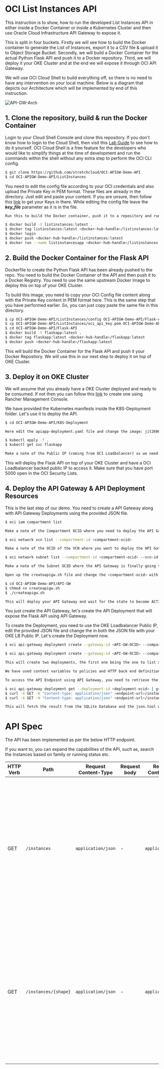 # OCI List Instances API


This instruction is to show, how to run the developed List Instances API in either inside a Docker Container or inside a Kubernetes Cluster and then use Oracle Cloud Infrastructure API Gateway to expose it.

This is split in four buckets. Firstly we will see how to build the Docker container to generate the List of Instances, export it to a CSV file & upload it to Object Storage Bucket. Secondly, we will build a Docker Container for the actual Python Flask API and push it to a Docker repository. Third, we will deploy it your OKE Cluster and at the end we will expose it through OCI API Gateway.

We will use OCI Cloud Shell to build everything off, so there is no need to have any intervention on your local machine. Below is a diagram that depicts our Architecture which will be implemented by end of this instruction.



![API-GW-Arch](https://github.com/stretchcloud/OCI-APIGW-Demo-API/blob/master/API-GW-Arch.png)





## 1. Clone the repository, build & run the Docker Container



Login to your Cloud Shell Console and clone this repository. If you don't know how to login to the Cloud Shell, then visit this [Lab Guide](https://oke-rancher.gitbook.io/oke-rancher/) to see how to do it yourself. OCI Cloud Shell is a free feature for the developers who would like to simplify things at the time of development and run the commands within the shell without any extra step to perform the OCI CLI config.

```bash
$ git clone https://github.com/stretchcloud/OCI-APIGW-Demo-API
$ cd OCI-APIGW-Demo-API/ListInstances
```

You need to edit the config file according to your OCI credentials and also upload the Private Key in PEM format. These files are already in the directory. Just edit and paste your content. If you are unsure, then follow this [link](https://docs.cloud.oracle.com/en-us/iaas/Content/API/Concepts/sdkconfig.htm) to get your Keys in there. While editing the config file leave the ***key_file*** parameter as it is in the file.

```bash
Run this to build the Docker container, push it to a repository and run the container to generate & upload the CSV file for the Instances.

$ docker build -t listinstances:latest .
$ docker tag listinstances:latest <docker-hub-handle>/listinstances:latest
$ docker login
$ docker push <docker-hub-handle>/listinstances:latest
$ docker run --name listinstancesapp <docker-hub-handle>/listinstances:latest
```





## 2. Build the Docker Container for the Flask API

Dockerfile to create the Python Flask API has been already pushed to the repo. You need to build the Docker Container of the API and then push it to a Docker Registry. You need to use the same upstream Docker Image to deploy this on top of your OKE Cluster.

To build this image, you need to copy your OCI Config file content along with the Private Key content in PEM format here. This is the same step that you have performed earlier. So, you can just copy paste the same file in this directory.

```bash
$ cp OCI-APIGW-Demo-API/ListInstances/config OCI-APIGW-Demo-API/Flask-API/
$ cp OCI-APIGW-Demo-API/ListInstances/oci_api_key.pem OCI-APIGW-Demo-API/Flask-API/
$ cd OCI-APIGW-Demo-API/Flask-API
$ docker build -t flaskapp:latest .
$ docker tag flaskapp:latest <docker-hub-handle>/flaskapp:latest
$ docker push <docker-hub-handle>/flaskapp:latest
```



This will build the Docker Container for the Flask API and push it your Docker Repository. We will use this in our next step to deploy it on top of OKE Cluster.



## 3. Deploy it on OKE Cluster

We will assume that you already have a OKE Cluster deployed and ready to be consumed. If not then you can follow this [link](https://oke-rancher.gitbook.io/oke-rancher/ ) to create one using Rancher Management Console.

We have provided the Kubernetes manifests inside the K8S-Deployment folder. Let's use it to deploy the API.



```bash
$ cd OCI-APIGW-Demo-API/K8S-Deployment

Here edit the apiapp-deployment.yaml file and change the image: jit2600/flaskapp:latest to your Docker Registry and image that you have pushed to in step 2.

$ kubectl apply -f .
$ kubectl get svc flaskapp

Make a note of the Public IP (coming from OCI Loadbalancer) as we need it to expose via API Gateway in the next section.
```



This will deploy the Flask API on top of your OKE Cluster and have a OCI Loadbalancer backed public IP to access it. Make sure that you have port 5000 open in the OCI Security Lists.





## 4. Deploy the API Gateway & API Deployment Resources

This is the last step of our demo. You need to create a API Gateway along with API Gateway Deployments using the provided JSON file.



```bash
$ oci iam compartment list

Make a note of the Compartment OCID where you need to deploy the API Gateway

$ oci network vcn list --compartment-id <compartment-ocid>

Make a note of the OCID of the VCN where you want to deploy the API Gateway

$ oci network subnet list --compartment-id <compartment-ocid> --vcn-id <vcn-ocid>

Make a note of the Subnet OCID where the API Gateway is finally going to be connected.

Open up the createapigw.sh file and change the <compartment-ocid> with your recorded Compartment OCID and change the <subnet-ocid> with your recorded Subnet OCID. Make the script executable and run the script.

$ cd OCI-APIGW-Demo-API/API-GW
$ chmod +x createapigw.sh
$ ./createapigw.sh

This will deploy your API Gateway and wait for the state to become ACTIVE. From the outout make a note of the OCID of the API Gateway as well. You need it for the next step where you will use it to create the Deployment.
```



You just create the API Gateway, let's create the API Deployment that will expose the Flask API using API Gateway.

To create the Deployment, you need to use the OKE Loadbalancer Public IP, edit the provided JSON file and change the <OKE-LB-SVC-PUB-IP> in both the JSON file with your OKE LB Public IP. Let's create the Deployment now.



```bash
$ oci api-gateway deployment create --gateway-id <API-GW-OCID> --compartment-id <compartment-ocid> --path-prefix "/v1" --specification file://simple-deployment-json

$ oci api-gateway deployment create --gateway-id <API-GW-OCID> --compartment-id <compartment-ocid> --path-prefix "/v2" --specification file://wildcard-deployment.json

This will create two deployments, the first one being the one to list all of the instances and the second one where we will provide the shape of the instance and it will query the database to match and retrieve the result. Make a note of the Deployment OCID for both the deployment, this is required to retrieve the endpoint.

We have used context variables to policies and HTTP back end definitions for the path specification of our API.

To access the API Endpoint using API Gateway, you need to retrieve the endpoint of the Deployment. Run this to retrieve the endpoint

$ oci api-gateway deployment get --deployment-id <deployment-ocid> | grep -i endpoint
$ curl -X GET -H "Content-type: application/json" <endpoint-url>/instances | python -m json.tool
$ curl -X GET -H "Content-type: application/json" <endpoint-url>/instances/{instance-shape} | python -m json.tool

This will fetch the result from the SQLite Database and the json.tool will format the output in a human readable format.
```



# API Spec

The API has been implemented as per the below HTTP endpoint.

If you want to, you can expand the capabilities of the API, such as, search the Instances based on family or running status etc.

| HTTP Verb | Path                 | Request Content-Type | Request body | Response Content-Type | Example response body                                        |
| --------- | -------------------- | -------------------- | ------------ | --------------------- | ------------------------------------------------------------ |
| GET       | `/instances`         | `application/json`   | -            | `application/json`    | `{"data": [{"AD": "EU-FRANKFURT-1-AD-3", "Compartment": "Dyn", "Instances-env.Operation": "n/a", "Licensed": "BYOL", "MEMORY": "15", "Name": "fra-01-wp", "OCPU": "1", "OS": "Canonical-Ubuntu-16.04-2018.10.16-0", "PrivateIP": "10.0.2.3 ", "PublicIP": "130.1.1.1 ", "SSD TB": "0", "Service": "Compute", "Shape": "VM.Standard2.1", "State": "RUNNING", "Version": "n/a"}]}` |
| GET       | `/instances/{shape}` | `application/json`   | -            | `application/json`    | `{"data": [{"AD": "EU-FRANKFURT-1-AD-3", "Compartment": "Dyn", "Instances-env.Operation": "n/a", "Licensed": "BYOL", "MEMORY": "15", "Name": "fra-01-wp", "OCPU": "1", "OS": "Canonical-Ubuntu-16.04-2018.10.16-0", "PrivateIP": "10.0.2.3 ", "PublicIP": "130.1.1.2", "SSD TB": "0", "Service": "Compute", "Shape": "VM.Standard2.1", "State": "RUNNING", "Version": "n/a"}]}` |



